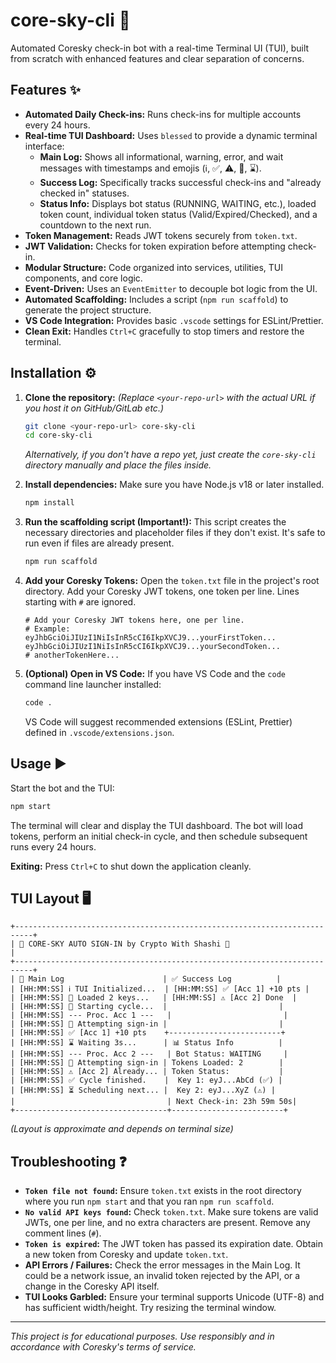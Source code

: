 # core-sky-cli 💎

Automated Coresky check-in bot with a real-time Terminal UI (TUI), built from scratch with enhanced features and clear separation of concerns.

## Features ✨

* **Automated Daily Check-ins:** Runs check-ins for multiple accounts every 24 hours.
* **Real-time TUI Dashboard:** Uses `blessed` to provide a dynamic terminal interface:
    * **Main Log:** Shows all informational, warning, error, and wait messages with timestamps and emojis (ℹ️, ✅, ⚠️, 🚨, ⌛).
    * **Success Log:** Specifically tracks successful check-ins and "already checked in" statuses.
    * **Status Info:** Displays bot status (RUNNING, WAITING, etc.), loaded token count, individual token status (Valid/Expired/Checked), and a countdown to the next run.
* **Token Management:** Reads JWT tokens securely from `token.txt`.
* **JWT Validation:** Checks for token expiration before attempting check-in.
* **Modular Structure:** Code organized into services, utilities, TUI components, and core logic.
* **Event-Driven:** Uses an `EventEmitter` to decouple bot logic from the UI.
* **Automated Scaffolding:** Includes a script (`npm run scaffold`) to generate the project structure.
* **VS Code Integration:** Provides basic `.vscode` settings for ESLint/Prettier.
* **Clean Exit:** Handles `Ctrl+C` gracefully to stop timers and restore the terminal.

## Installation ⚙️

1.  **Clone the repository:**
    *(Replace `<your-repo-url>` with the actual URL if you host it on GitHub/GitLab etc.)*
    ```bash
    git clone <your-repo-url> core-sky-cli
    cd core-sky-cli
    ```
    *Alternatively, if you don't have a repo yet, just create the `core-sky-cli` directory manually and place the files inside.*

2.  **Install dependencies:**
    Make sure you have Node.js v18 or later installed.
    ```bash
    npm install
    ```

3.  **Run the scaffolding script (Important!):**
    This script creates the necessary directories and placeholder files if they don't exist. It's safe to run even if files are already present.
    ```bash
    npm run scaffold
    ```

4.  **Add your Coresky Tokens:**
    Open the `token.txt` file in the project's root directory. Add your Coresky JWT tokens, one token per line. Lines starting with `#` are ignored.
    ```
    # Add your Coresky JWT tokens here, one per line.
    # Example:
    eyJhbGciOiJIUzI1NiIsInR5cCI6IkpXVCJ9...yourFirstToken...
    eyJhbGciOiJIUzI1NiIsInR5cCI6IkpXVCJ9...yourSecondToken...
    # anotherTokenHere...
    ```

5.  **(Optional) Open in VS Code:**
    If you have VS Code and the `code` command line launcher installed:
    ```bash
    code .
    ```
    VS Code will suggest recommended extensions (ESLint, Prettier) defined in `.vscode/extensions.json`.

## Usage ▶️

Start the bot and the TUI:

```bash
npm start
```

The terminal will clear and display the TUI dashboard. The bot will load tokens, perform an initial check-in cycle, and then schedule subsequent runs every 24 hours.

**Exiting:** Press `Ctrl+C` to shut down the application cleanly.

## TUI Layout 🖥️

```
+--------------------------------------------------------------------------+
| 💎 CORE-SKY AUTO SIGN-IN by Crypto With Shashi 💎                        |
+--------------------------------------------------------------------------+
| 📜 Main Log                      | ✅ Success Log          |
| [HH:MM:SS] ℹ️ TUI Initialized...  | [HH:MM:SS] ✅ [Acc 1] +10 pts |
| [HH:MM:SS] 🔑 Loaded 2 keys...   | [HH:MM:SS] ⚠️ [Acc 2] Done  |
| [HH:MM:SS] 🚀 Starting cycle...  |                         |
| [HH:MM:SS] --- Proc. Acc 1 ---   |                         |
| [HH:MM:SS] 📡 Attempting sign-in |                         |
| [HH:MM:SS] ✅ [Acc 1] +10 pts    +-------------------------+
| [HH:MM:SS] ⌛ Waiting 3s...      | 📊 Status Info          |
| [HH:MM:SS] --- Proc. Acc 2 ---   | Bot Status: WAITING     |
| [HH:MM:SS] 📡 Attempting sign-in | Tokens Loaded: 2        |
| [HH:MM:SS] ⚠️ [Acc 2] Already... | Token Status:           |
| [HH:MM:SS] ✅ Cycle finished.    |  Key 1: eyJ...AbCd (✅) |
| [HH:MM:SS] ⏳ Scheduling next... |  Key 2: eyJ...XyZ (⚠️) |
|                                  | Next Check-in: 23h 59m 50s|
+----------------------------------+-------------------------+
```
*(Layout is approximate and depends on terminal size)*

## Troubleshooting ❓

* **`Token file not found`:** Ensure `token.txt` exists in the root directory where you run `npm start` and that you ran `npm run scaffold`.
* **`No valid API keys found`:** Check `token.txt`. Make sure tokens are valid JWTs, one per line, and no extra characters are present. Remove any comment lines (`#`).
* **`Token is expired`:** The JWT token has passed its expiration date. Obtain a new token from Coresky and update `token.txt`.
* **API Errors / Failures:** Check the error messages in the Main Log. It could be a network issue, an invalid token rejected by the API, or a change in the Coresky API itself.
* **TUI Looks Garbled:** Ensure your terminal supports Unicode (UTF-8) and has sufficient width/height. Try resizing the terminal window.

---
*This project is for educational purposes. Use responsibly and in accordance with Coresky's terms of service.*

